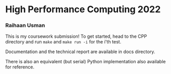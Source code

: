 # High Performance Computing 2022
### Raihaan Usman

This is my coursework submission! To get started, head to the CPP directory and run `make` and `make run -i` for the i'th test.

Documentation and the technical report are available in docs directory. 

There is also an equivalent (but serial) Python implementation also available for reference. 
